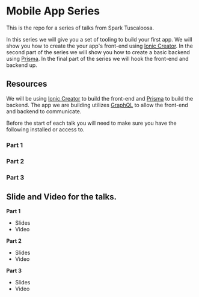 # Mobile App Series

This is the repo for a series of talks from Spark Tuscaloosa.


In this series we will give you a set of tooling to build your first app. We will show you how to create the your app's front-end using [Ionic Creator](https://creator.ionic.io/). In the second part of the series we will show you how to create a basic backend using [Prisma](https://www.prisma.io/). In the final part of the series we will hook the front-end and backend up.

## Resources

We will be using [Ionic Creator](https://creator.ionic.io/) to build the front-end and [Prisma](https://www.prisma.io/) to build the backend. The app we are building utilizes [GraphQL](https://www.graphql.com/) to allow the front-end and backend to communicate.


Before the start of each talk you will need to make sure you have the following installed or access to.

### Part 1


### Part 2


### Part 3


## Slide and Video for the talks.

**Part 1**

- Slides
- Video

**Part 2**

- Slides
- Video

**Part 3**

- Slides
- Video
